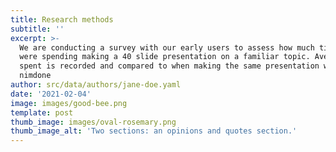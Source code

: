 ```yaml
---
title: Research methods
subtitle: ''
excerpt: >-
  We are conducting a survey with our early users to assess how much time they
  were spending making a 40 slide presentation on a familiar topic. Average time
  spent is recorded and compared to when making the same presentation with
  nimdone
author: src/data/authors/jane-doe.yaml
date: '2021-02-04'
image: images/good-bee.png
template: post
thumb_image: images/oval-rosemary.png
thumb_image_alt: 'Two sections: an opinions and quotes section.'
---
```

